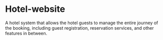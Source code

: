 # Hotel-website
A hotel system that allows the hotel guests to manage the entire journey of the booking, including guest registration, reservation services, and other features in between.
